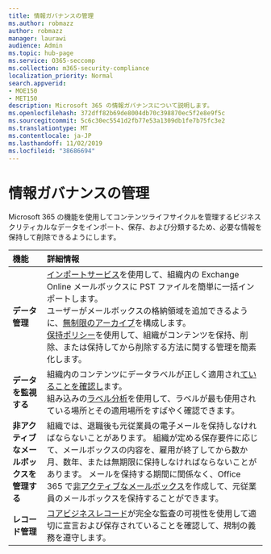 ```yaml
---
title: 情報ガバナンスの管理
ms.author: robmazz
author: robmazz
manager: laurawi
audience: Admin
ms.topic: hub-page
ms.service: O365-seccomp
ms.collection: m365-security-compliance
localization_priority: Normal
search.appverid:
- MOE150
- MET150
description: Microsoft 365 の情報ガバナンスについて説明します。
ms.openlocfilehash: 372dff82b69de8004db70c398870ec5f2e8e9f5c
ms.sourcegitcommit: 5c6c30ec5541d2fb77e53a1309db1fe7b75fc3e2
ms.translationtype: MT
ms.contentlocale: ja-JP
ms.lasthandoff: 11/02/2019
ms.locfileid: "38686694"
---
```

# <a name="manage-information-governance"></a>情報ガバナンスの管理

 Microsoft 365 の機能を使用してコンテンツライフサイクルを管理するビジネスクリティカルなデータをインポート、保存、および分類するため、必要な情報を保持して削除できるようにします。

|**機能**|**詳細情報**|
|:-----|:-----|
| **データ管理** | [インポートサービス](importing-pst-files-to-office-365.md)を使用して、組織内の Exchange Online メールボックスに PST ファイルを簡単に一括インポートします。 <br> ユーザーがメールボックスの格納領域を追加できるように、[無制限のアーカイブ](unlimited-archiving.md)を構成します。 <br> [保持ポリシー](retention-policies.md)を使用して、組織がコンテンツを保持、削除、または保持してから削除する方法に関する管理を簡素化します。 |
| **データを監視する** | 組織内のコンテンツにデータラベルが正しく適用され[ていることを確認し](view-label-activity-for-documents.md)ます。 <br> 組み込みの[ラベル分析](label-analytics.md)を使用して、ラベルが最も使用されている場所とその適用場所をすばやく確認できます。|
| **非アクティブなメールボックスを管理する** | 組織では、退職後も元従業員の電子メールを保持しなければならないことがあります。 組織が定める保存要件に応じて、メールボックスの内容を、雇用が終了してから数か月、数年、または無期限に保持しなければならないことがあります。 メールを保持する期間に関係なく、Office 365 で[非アクティブなメールボックス](inactive-mailboxes-in-office-365.md)を作成して、元従業員のメールボックスを保持することができます。  |
| **レコード管理** | [コアビジネスレコード](records-management.md)が完全な監査の可視性を使用して適切に宣言および保存されていることを確認して、規制の義務を遵守します。 |